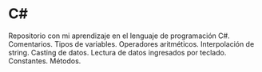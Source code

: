 # C#
Repositorio con mi aprendizaje en el lenguaje de programación C#. Comentarios. Tipos de variables. Operadores aritméticos. Interpolación de string. Casting de datos. Lectura de datos ingresados por teclado. Constantes. Métodos.
